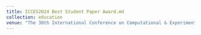 ```yaml
---
title: ICCES2024 Best Student Paper Award.md
collection: education
venue: "The 30th International Conference on Computational & Experimental Engineering and Sciences (ICCES2024), Best Student Paper Award (最佳学生论文奖)"
---
```

